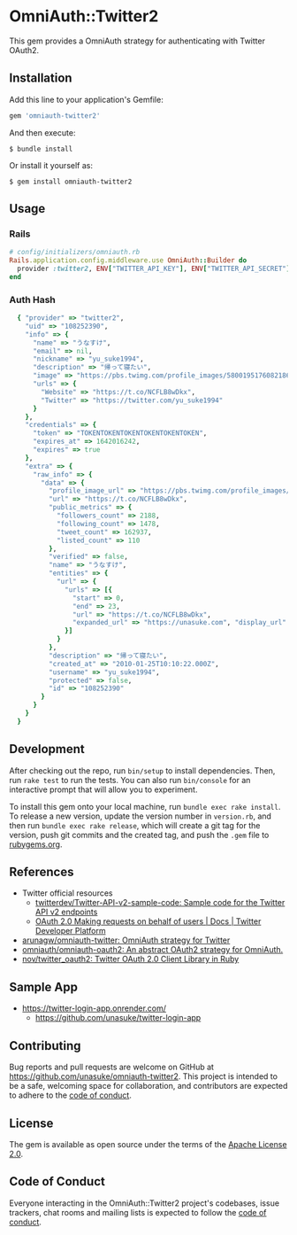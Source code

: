 # OmniAuth::Twitter2

This gem provides a OmniAuth strategy for authenticating with Twitter OAuth2.


## Installation

Add this line to your application's Gemfile:

```ruby
gem 'omniauth-twitter2'
```

And then execute:

```
$ bundle install
```

Or install it yourself as:

```
$ gem install omniauth-twitter2
```

## Usage

### Rails

```ruby
# config/initializers/omniauth.rb
Rails.application.config.middleware.use OmniAuth::Builder do
  provider :twitter2, ENV["TWITTER_API_KEY"], ENV["TWITTER_API_SECRET"], callback_path: '/auth/twitter2/callback', scope: "tweet.read users.read"
end
```

### Auth Hash

```ruby
  { "provider" => "twitter2",
    "uid" => "108252390",
    "info" => {
      "name" => "うなすけ",
      "email" => nil,
      "nickname" => "yu_suke1994",
      "description" => "帰って寝たい",
      "image" => "https://pbs.twimg.com/profile_images/580019517608218624/KzEZSzUy_normal.jpg",
      "urls" => {
        "Website" => "https://t.co/NCFLB8wDkx",
        "Twitter" => "https://twitter.com/yu_suke1994"
      }
    },
    "credentials" => {
      "token" => "TOKENTOKENTOKENTOKENTOKENTOKEN",
      "expires_at" => 1642016242,
      "expires" => true
    },
    "extra" => {
      "raw_info" => {
        "data" => {
          "profile_image_url" => "https://pbs.twimg.com/profile_images/580019517608218624/KzEZSzUy_normal.jpg",
          "url" => "https://t.co/NCFLB8wDkx",
          "public_metrics" => {
            "followers_count" => 2188,
            "following_count" => 1478,
            "tweet_count" => 162937,
            "listed_count" => 110
          },
          "verified" => false,
          "name" => "うなすけ",
          "entities" => {
            "url" => {
              "urls" => [{
                "start" => 0,
                "end" => 23,
                "url" => "https://t.co/NCFLB8wDkx",
                "expanded_url" => "https://unasuke.com", "display_url" => "unasuke.com"
              }]
            }
          },
          "description" => "帰って寝たい",
          "created_at" => "2010-01-25T10:10:22.000Z",
          "username" => "yu_suke1994",
          "protected" => false,
          "id" => "108252390"
        }
      }
    }
  }
```

## Development

After checking out the repo, run `bin/setup` to install dependencies. Then, run `rake test` to run the tests. You can also run `bin/console` for an interactive prompt that will allow you to experiment.

To install this gem onto your local machine, run `bundle exec rake install`. To release a new version, update the version number in `version.rb`, and then run `bundle exec rake release`, which will create a git tag for the version, push git commits and the created tag, and push the `.gem` file to [rubygems.org](https://rubygems.org).

## References

* Twitter official resources
  * [twitterdev/Twitter-API-v2-sample-code: Sample code for the Twitter API v2 endpoints](https://github.com/twitterdev/Twitter-API-v2-sample-code)
  * [OAuth 2.0 Making requests on behalf of users | Docs | Twitter Developer Platform](https://developer.twitter.com/en/docs/authentication/oauth-2-0/user-access-token)
* [arunagw/omniauth-twitter: OmniAuth strategy for Twitter](https://github.com/arunagw/omniauth-twitter)
* [omniauth/omniauth-oauth2: An abstract OAuth2 strategy for OmniAuth.](https://github.com/omniauth/omniauth-oauth2)
* [nov/twitter_oauth2: Twitter OAuth 2.0 Client Library in Ruby](https://github.com/nov/twitter_oauth2)

## Sample App
* <https://twitter-login-app.onrender.com/>
  * <https://github.com/unasuke/twitter-login-app>

## Contributing

Bug reports and pull requests are welcome on GitHub at https://github.com/unasuke/omniauth-twitter2. This project is intended to be a safe, welcoming space for collaboration, and contributors are expected to adhere to the [code of conduct](https://github.com/unasuke/omniauth-twitter2/blob/main/CODE_OF_CONDUCT.md).

## License

The gem is available as open source under the terms of the [Apache License 2.0](https://opensource.org/licenses/Apache-2.0).

## Code of Conduct

Everyone interacting in the OmniAuth::Twitter2 project's codebases, issue trackers, chat rooms and mailing lists is expected to follow the [code of conduct](https://github.com/unasuke/omniauth-twitter2/blob/main/CODE_OF_CONDUCT.md).
